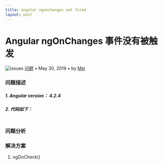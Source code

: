 ```yaml
---
title: angular ngonchanges not fired
layout: post
---
```


# Angular ngOnChanges 事件没有被触发
<div class="title-meta">
    <span><img class="title-category-img" src="../../../assets/images/categories/bug.svg" alt="issues"></span>
    <span><a class="github-link" href="/2018/09/19/issues-tools.html">问题</a></span>
    <span class="title-bullet">•</span>
    <span>May 30, 2019</span>
    <span class="title-bullet">•</span>
    <span>by <a class="github-link" href="http://github.com/limeii" title="http://github.com/limeii">Mei</a></span>
</div>

### 问题描述

##### 1. Angular version： 4.2.4

##### 2. 代码如下：

```ts

```



### 问题分析





### 解决方案
1. ngDoCheck() 

```